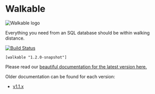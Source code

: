 # Walkable

![Walkable logo](doc/walkable.png)

Everything you need from an SQL database should be within walking
distance.

[![Build Status](https://travis-ci.com/walkable-server/walkable.svg?branch=master)](https://travis-ci.com/walkable-server/walkable)
```
[walkable "1.2.0-snapshot"]
```

Please read our [beautiful documentation for the latest version here.](https://walkable.gitlab.io/)

Older documentation can be found for each version:

- [v1.1.x](https://walkable.gitlab.io/v1.1.x)
